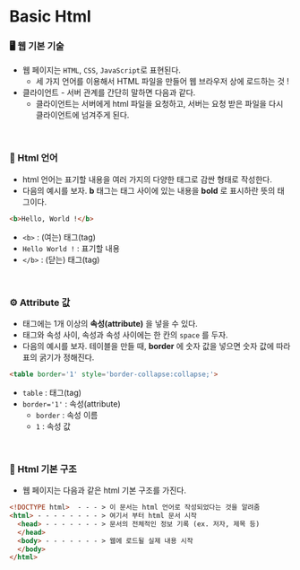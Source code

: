# Basic Html

### 🖥 웹 기본 기술
* 웹 페이지는 `HTML`, `CSS`, `JavaScript`로 표현된다.
  * 세 가지 언어를 이용해서 HTML 파일을 만들어 웹 브라우저 상에 로드하는 것 !
* 클라이언트 - 서버 관계를 간단히 말하면 다음과 같다.
  * 클라이언트는 서버에게 html 파일을 요청하고, 서버는 요청 받은 파일을 다시 클라이언트에 넘겨주게 된다.

<br>

### 📄 Html 언어
* html 언어는 표기할 내용을 여러 가지의 다양한 태그로 감싼 형태로 작성한다. 
* 다음의 예시를 보자. **b** 태그는 태그 사이에 있는 내용을 **bold** 로 표시하란 뜻의 태그이다.
```html
<b>Hello, World !</b>
```
  * `<b>` : (여는) 태그(tag)
  * `Hello World !` : 표기할 내용
  * `</b>` : (닫는) 태그(tag)

<br>

### ⚙️ Attribute 값
* 태그에는 1개 이상의 **속성(attribute)** 을 넣을 수 있다.
* 태그와 속성 사이, 속성과 속성 사이에는 한 칸의 `space` 를 두자.
* 다음의 예시를 보자. 테이블을 만들 때, **border** 에 숫자 값을 넣으면 숫자 값에 따라 표의 굵기가 정해진다.
```html
<table border='1' style='border-collapse:collapse;'>
```
* `table` : 태그(tag)
* `border='1'` : 속성(attribute)
  * `border` : 속성 이름
  * `1` : 속성 값

<br>

### 🧱️ Html 기본 구조
* 웹 페이지는 다음과 같은 html 기본 구조를 가진다.
```html
<!DOCTYPE html>  - - - > 이 문서는 html 언어로 작성되었다는 것을 알려줌
<html> - - - - - - - - > 여기서 부터 html 문서 시작 
  <head> - - - - - - - > 문서의 전체적인 정보 기록 (ex. 저자, 제목 등)
  </head>
  <body> - - - - - - - > 웹에 로드될 실제 내용 시작 
  </body>
</html>
```
  